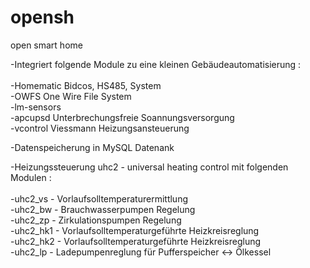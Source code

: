 opensh
======

open smart home

-Integriert folgende Module zu eine kleinen Gebäudeautomatisierung :<br><br>
  -Homematic Bidcos, HS485, System<br>
  -OWFS One Wire File System<br>
  -lm-sensors<br>
  -apcupsd Unterbrechungsfreie Soannungsversorgung<br>
  -vcontrol Viessmann Heizungsansteuerung<br>
  
-Datenspeicherung in MySQL Datenank

-Heizungssteuerung uhc2 - universal heating control mit folgenden Modulen :<br><br>
  -uhc2_vs    - Vorlaufsolltemperaturermittlung<br>
  -uhc2_bw    - Brauchwasserpumpen Regelung<br>
  -uhc2_zp    - Zirkulationspumpen Regelung<br>
  -uhc2_hk1   - Vorlaufsolltemperaturgeführte Heizkreisreglung<br>
  -uhc2_hk2   - Vorlaufsolltemperaturgeführte Heizkreisreglung<br>
  -uhc2_lp    - Ladepumpenreglung für Pufferspeicher <-> Ölkessel<br>
